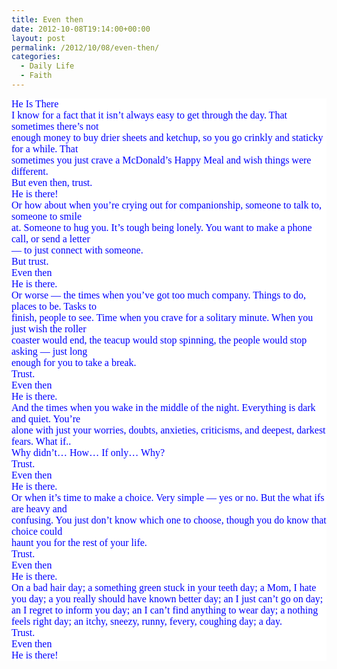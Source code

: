 ```yaml
---
title: Even then
date: 2012-10-08T19:14:00+00:00
layout: post
permalink: /2012/10/08/even-then/
categories:
  - Daily Life
  - Faith
---
```




<div style="background-color: white; color: blue; line-height: normal; margin-bottom: 0.0001pt;">
  <span style="font-family: 'Times New Roman','serif'; font-size: 12.0pt;">He Is There</span>
</div>

<div style="background-color: white; color: blue; line-height: normal; margin-bottom: 0.0001pt;">
</div>

<div style="background-color: white; color: blue; line-height: normal; margin-bottom: 0.0001pt;">
  <span style="font-family: 'Times New Roman','serif'; font-size: 12.0pt;">I know for a fact that it isn&#8217;t always easy to get through the day. That sometimes there&#8217;s not</span>
</div>

<div style="background-color: white; color: blue; line-height: normal; margin-bottom: 0.0001pt;">
  <span style="font-family: 'Times New Roman','serif'; font-size: 12.0pt;">enough money to buy drier sheets and ketchup, so you go crinkly and staticky for a while. That</span>
</div>

<div style="background-color: white; color: blue; line-height: normal; margin-bottom: 0.0001pt;">
  <span style="font-family: 'Times New Roman','serif'; font-size: 12.0pt;">sometimes you just crave a McDonald&#8217;s Happy Meal and wish things were different.</span>
</div>

<div style="background-color: white; color: blue; line-height: normal; margin-bottom: 0.0001pt;">
  <span style="font-family: 'Times New Roman','serif'; font-size: 12.0pt;">But even then, trust.</span>
</div>

<div style="background-color: white; color: blue; line-height: normal; margin-bottom: 0.0001pt;">
  <span style="font-family: 'Times New Roman','serif'; font-size: 12.0pt;">He is there!</span>
</div>

<div style="background-color: white; color: blue; line-height: normal; margin-bottom: 0.0001pt;">
</div>

<div style="background-color: white; color: blue; line-height: normal; margin-bottom: 0.0001pt;">
  <span style="font-family: 'Times New Roman','serif'; font-size: 12.0pt;">Or how about when you&#8217;re crying out for companionship, someone to talk to, someone to smile</span>
</div>

<div style="background-color: white; color: blue; line-height: normal; margin-bottom: 0.0001pt;">
  <span style="font-family: 'Times New Roman','serif'; font-size: 12.0pt;">at. Someone to hug you. It&#8217;s tough being lonely. You want to make a phone call, or send a letter</span>
</div>

<div style="background-color: white; color: blue; line-height: normal; margin-bottom: 0.0001pt;">
  <span style="font-family: 'Times New Roman','serif'; font-size: 12.0pt;">&#8212; to just connect with someone.</span>
</div>

<div style="background-color: white; color: blue; line-height: normal; margin-bottom: 0.0001pt;">
  <span style="font-family: 'Times New Roman','serif'; font-size: 12.0pt;">But trust.</span>
</div>

<div style="background-color: white; color: blue; line-height: normal; margin-bottom: 0.0001pt;">
  <span style="font-family: 'Times New Roman','serif'; font-size: 12.0pt;">Even then</span>
</div>

<div style="background-color: white; color: blue; line-height: normal; margin-bottom: 0.0001pt;">
  <span style="font-family: 'Times New Roman','serif'; font-size: 12.0pt;">He is there.</span>
</div>

<div style="background-color: white; color: blue; line-height: normal; margin-bottom: 0.0001pt;">
</div>

<div style="background-color: white; color: blue; line-height: normal; margin-bottom: 0.0001pt;">
  <span style="font-family: 'Times New Roman','serif'; font-size: 12.0pt;">Or worse &#8212; the times when you&#8217;ve got too much company. Things to do, places to be. Tasks to</span>
</div>

<div style="background-color: white; color: blue; line-height: normal; margin-bottom: 0.0001pt;">
  <span style="font-family: 'Times New Roman','serif'; font-size: 12.0pt;">finish, people to see. Time when you crave for a solitary minute. When you just wish the roller</span>
</div>

<div style="background-color: white; color: blue; line-height: normal; margin-bottom: 0.0001pt;">
  <span style="font-family: 'Times New Roman','serif'; font-size: 12.0pt;">coaster would end, the teacup would stop spinning, the people would stop asking &#8212; just long</span>
</div>

<div style="background-color: white; color: blue; line-height: normal; margin-bottom: 0.0001pt;">
  <span style="font-family: 'Times New Roman','serif'; font-size: 12.0pt;">enough for you to take a break.</span>
</div>

<div style="background-color: white; color: blue; line-height: normal; margin-bottom: 0.0001pt;">
  <span style="font-family: 'Times New Roman','serif'; font-size: 12.0pt;">Trust.</span>
</div>

<div style="background-color: white; color: blue; line-height: normal; margin-bottom: 0.0001pt;">
  <span style="font-family: 'Times New Roman','serif'; font-size: 12.0pt;">Even then</span>
</div>

<div style="background-color: white; color: blue; line-height: normal; margin-bottom: 0.0001pt;">
  <span style="font-family: 'Times New Roman','serif'; font-size: 12.0pt;">He is there.</span>
</div>

<div style="background-color: white; color: blue; line-height: normal; margin-bottom: 0.0001pt;">
</div>

<div style="background-color: white; color: blue; line-height: normal; margin-bottom: 0.0001pt;">
  <span style="font-family: 'Times New Roman','serif'; font-size: 12.0pt;">And the times when you wake in the middle of the night. Everything is dark and quiet. You&#8217;re</span>
</div>

<div style="background-color: white; color: blue; line-height: normal; margin-bottom: 0.0001pt;">
  <span style="font-family: 'Times New Roman','serif'; font-size: 12.0pt;">alone with just your worries, doubts, anxieties, criticisms, and deepest, darkest fears. What if..</span>
</div>

<div style="background-color: white; color: blue; line-height: normal; margin-bottom: 0.0001pt;">
  <span style="font-family: 'Times New Roman','serif'; font-size: 12.0pt;">Why didn&#8217;t&#8230; How&#8230; If only&#8230; Why?</span>
</div>

<div style="background-color: white; color: blue; line-height: normal; margin-bottom: 0.0001pt;">
  <span style="font-family: 'Times New Roman','serif'; font-size: 12.0pt;">Trust.</span>
</div>

<div style="background-color: white; color: blue; line-height: normal; margin-bottom: 0.0001pt;">
  <span style="font-family: 'Times New Roman','serif'; font-size: 12.0pt;">Even then</span>
</div>

<div style="background-color: white; color: blue; line-height: normal; margin-bottom: 0.0001pt;">
  <span style="font-family: 'Times New Roman','serif'; font-size: 12.0pt;">He is there.</span>
</div>

<div style="background-color: white; color: blue; line-height: normal; margin-bottom: 0.0001pt;">
</div>

<div style="background-color: white; color: blue; line-height: normal; margin-bottom: 0.0001pt;">
  <span style="font-family: 'Times New Roman','serif'; font-size: 12.0pt;">Or when it&#8217;s time to make a choice. Very simple &#8212; yes or no. But the what ifs are heavy and</span>
</div>

<div style="background-color: white; color: blue; line-height: normal; margin-bottom: 0.0001pt;">
  <span style="font-family: 'Times New Roman','serif'; font-size: 12.0pt;">confusing. You just don&#8217;t know which one to choose, though you do know that choice could</span>
</div>

<div style="background-color: white; color: blue; line-height: normal; margin-bottom: 0.0001pt;">
  <span style="font-family: 'Times New Roman','serif'; font-size: 12.0pt;">haunt you for the rest of your life.</span>
</div>

<div style="background-color: white; color: blue; line-height: normal; margin-bottom: 0.0001pt;">
  <span style="font-family: 'Times New Roman','serif'; font-size: 12.0pt;">Trust.</span>
</div>

<div style="background-color: white; color: blue; line-height: normal; margin-bottom: 0.0001pt;">
  <span style="font-family: 'Times New Roman','serif'; font-size: 12.0pt;">Even then</span>
</div>

<div style="background-color: white; color: blue; line-height: normal; margin-bottom: 0.0001pt;">
  <span style="font-family: 'Times New Roman','serif'; font-size: 12.0pt;">He is there.</span>
</div>

<div style="background-color: white; color: blue; line-height: normal; margin-bottom: 0.0001pt;">
</div>

<div style="background-color: white; color: blue; line-height: normal; margin-bottom: 0.0001pt;">
  <span style="font-family: 'Times New Roman','serif'; font-size: 12.0pt;">On a bad hair day; a something green stuck in your teeth day; a Mom, I hate you day; a you really should have known better day; an I just can&#8217;t go on day; an I regret to inform you day; an I can&#8217;t find anything to wear day; a nothing feels right day; an itchy, sneezy, runny, fevery, coughing day; a day.</span>
</div>

<div style="background-color: white; color: blue; line-height: normal; margin-bottom: 0.0001pt;">
  <span style="font-family: 'Times New Roman','serif'; font-size: 12.0pt;">Trust.</span>
</div>

<div style="background-color: white; color: blue; line-height: normal; margin-bottom: 0.0001pt;">
  <span style="font-family: 'Times New Roman','serif'; font-size: 12.0pt;">Even then</span>
</div>

<div style="background-color: white; color: blue;">
  <span style="font-family: 'Times New Roman','serif'; font-size: 12.0pt; line-height: 115%;">He is there!</span>
</div>

<div style="background-color: white; color: blue;">
</div>